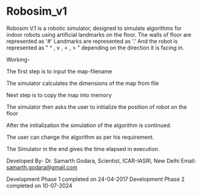# Robosim_v1

Robosim V.1 is a robotic simulator, designed to simulate algorithms for indoor robots using artificial landmarks on the floor.
The walls of floor are represented as '#' Landmarks are represented as '.'
And the robot is represented as " ^ , v , < , > " depending on the direction it is facing in.

Working-

The first step is to input the map-filename

The simulator calculates the dimensions of the map from file

Next step is to copy the map into memory

The simulator then asks the user to initialize the position of robot on the floor

After the initialization the simulation of the algorithm is continued.

The user can change the algorithm as per his requirement.

The Simulator in the end gives the time elapsed in execution.

Developed By-
Dr. Samarth Godara,
Scientist, ICAR-IASRI, New Delhi
Email: samarth.godara@gmail.com

Development Phase 1 completed on 24-04-2017
Development Phase 2 completed on 10-07-2024
